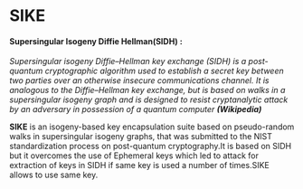 # SIKE
#### Supersingular Isogeny Diffie Hellman(SIDH) :
*Supersingular isogeny Diffie–Hellman key exchange (SIDH) is a post-quantum cryptographic algorithm used to establish a secret key between two parties over an otherwise insecure communications channel. It is analogous to the Diffie–Hellman key exchange, but is based on walks in a supersingular isogeny graph and is designed to resist cryptanalytic attack by an adversary in possession of a quantum computer*  ***(Wikipedia)***

**SIKE** is an isogeny-based key encapsulation suite based on pseudo-random walks in supersingular isogeny graphs, that was submitted to the NIST standardization process on post-quantum cryptography.It is based on SIDH but it overcomes the use of Ephemeral keys which led to attack for extraction of keys in SIDH if same key is used a number of times.SIKE allows to use same key. 
